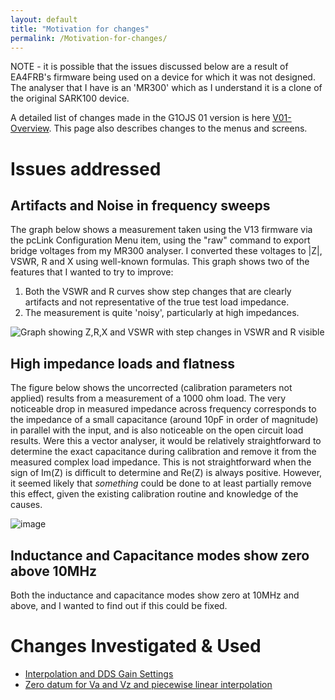 ```yaml
---
layout: default
title: "Motivation for changes"
permalink: /Motivation-for-changes/
---
```

NOTE - it is possible that the issues discussed below are a result of EA4FRB's firmware being used on a device for which it was not designed. The analyser that I have is an 'MR300' which as I understand it is a clone of the original SARK100 device.

A detailed list of changes made in the G1OJS 01 version is here [V01-Overview](https://g1ojs.github.io/G1OJS-MR300-SARK100-Firmware//V01-Overview/). This page also describes changes to the menus and screens.

# Issues addressed
## Artifacts and Noise in frequency sweeps
The graph below shows a measurement taken using the V13 firmware via the pcLink Configuration Menu item, using the "raw" command to export bridge voltages from my MR300 analyser. I converted these voltages to |Z|, VSWR, R and X using well-known formulas. This graph shows two of the features that I wanted to try to improve:
1. Both the VSWR and R curves show step changes that are clearly artifacts and not representative of the true test load impedance. 
2. The measurement is quite 'noisy', particularly at high impedances.
   
![Graph showing Z,R,X and VSWR with step changes in VSWR and R visible](https://github.com/user-attachments/assets/9a6d0d5a-f941-49b1-9569-0c719bc3c68f "Fig 1: Measurement of a test load using V13 firmware")

## High impedance loads and flatness
The figure below shows the uncorrected (calibration parameters not applied) results from a measurement of a 1000 ohm load. The very noticeable drop in measured impedance across frequency corresponds to the impedance of a small capacitance (around 10pF in order of magnitude) in parallel with the input, and is also noticeable on the open circuit load results. Were this a vector analyser, it would be relatively straightforward to determine the exact capacitance during calibration and remove it from the measured complex load impedance. This is not straightforward when the sign of Im(Z) is difficult to determine and Re(Z) is always positive. However, it seemed likely that *something* could be done to at least partially remove this effect, given the existing calibration routine and knowledge of the causes.

![image](https://github.com/user-attachments/assets/53c558f9-de06-45b1-a283-3e0ba3ef6c38)

## Inductance and Capacitance modes show zero above 10MHz
Both the inductance and capacitance modes show zero at 10MHz and above, and I wanted to find out if this could be fixed.
# Changes Investigated & Used
- [Interpolation and DDS Gain Settings](https://g1ojs.github.io/G1OJS-MR300-SARK100-Firmware/Interpolation-and-DDS-Gain-Settings/)
- [Zero datum for Va and Vz and piecewise linear interpolation](https://g1ojs.github.io/G1OJS-MR300-SARK100-Firmware/ZerosAndInterpolation/)
